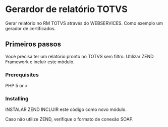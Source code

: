 # Gerardor de relatório TOTVS

Gerar relatório no RM TOTVS através do WEBSERVICES.
Como exemplo um gerador de certificados.

## Primeiros passos

Você precisa ter um relatório pronto no TOTVS sem filtro.
Utilizar ZEND Framework e incluir este módulo.

### Prerequisites

PHP 5 or >

### Installing

INSTALAR ZEND
INCLUIR este código como novo módulo.

Caso não utilize ZEND, verifique o formato de conexão SOAP.